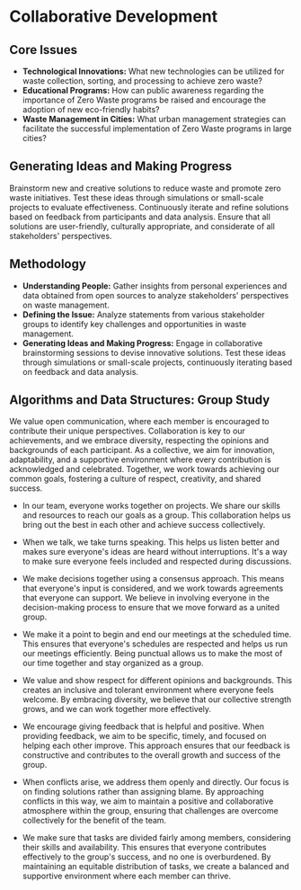 # Collaborative Development

## Core Issues

- **Technological Innovations:** What new technologies can be utilized for waste collection, sorting, and processing to achieve zero waste?
- **Educational Programs:** How can public awareness regarding the importance of Zero Waste programs be raised and encourage the adoption of new eco-friendly habits?
- **Waste Management in Cities:** What urban management strategies can facilitate the successful implementation of Zero Waste programs in large cities?

## Generating Ideas and Making Progress

Brainstorm new and creative solutions to reduce waste and promote zero waste initiatives. Test these ideas through simulations or small-scale projects to evaluate effectiveness. Continuously iterate and refine solutions based on feedback from participants and data analysis. Ensure that all solutions are user-friendly, culturally appropriate, and considerate of all stakeholders' perspectives.

## Methodology

- **Understanding People:** Gather insights from personal experiences and data obtained from open sources to analyze stakeholders' perspectives on waste management.
- **Defining the Issue:** Analyze statements from various stakeholder groups to identify key challenges and opportunities in waste management.
- **Generating Ideas and Making Progress:** Engage in collaborative brainstorming sessions to devise innovative solutions. Test these ideas through simulations or small-scale projects, continuously iterating based on feedback and data analysis.

## Algorithms and Data Structures: Group Study

<!-- group norms summary -->

We value open communication, where each member is encouraged to contribute their unique perspectives. Collaboration is key to our achievements, and we embrace diversity, respecting the opinions and backgrounds of each participant. As a collective, we aim for innovation, adaptability, and a supportive environment where every contribution is acknowledged and celebrated. Together, we work towards achieving our common goals, fostering a culture of respect, creativity, and shared success.

<!-- group norms list -->

- In our team, everyone works together on projects. We share our skills and resources to reach our goals as a group. This collaboration helps us bring out the best in each other and achieve success collectively.

- When we talk, we take turns speaking. This helps us listen better and makes sure everyone's ideas are heard without interruptions. It's a way to make sure everyone feels included and respected during discussions.

- We make decisions together using a consensus approach. This means that everyone's input is considered, and we work towards agreements that everyone can support. We believe in involving everyone in the decision-making process to ensure that we move forward as a united group.

- We make it a point to begin and end our meetings at the scheduled time. This ensures that everyone's schedules are respected and helps us run our meetings efficiently. Being punctual allows us to make the most of our time together and stay organized as a group.

- We value and show respect for different opinions and backgrounds. This creates an inclusive and tolerant environment where everyone feels welcome. By embracing diversity, we believe that our collective strength grows, and we can work together more effectively.

- We encourage giving feedback that is helpful and positive. When providing feedback, we aim to be specific, timely, and focused on helping each other improve. This approach ensures that our feedback is constructive and contributes to the overall growth and success of the group.

- When conflicts arise, we address them openly and directly. Our focus is on finding solutions rather than assigning blame. By approaching conflicts in this way, we aim to maintain a positive and collaborative atmosphere within the group, ensuring that challenges are overcome collectively for the benefit of the team.

- We make sure that tasks are divided fairly among members, considering their skills and availability. This ensures that everyone contributes effectively to the group's success, and no one is overburdened. By maintaining an equitable distribution of tasks, we create a balanced and supportive environment where each member can thrive.
